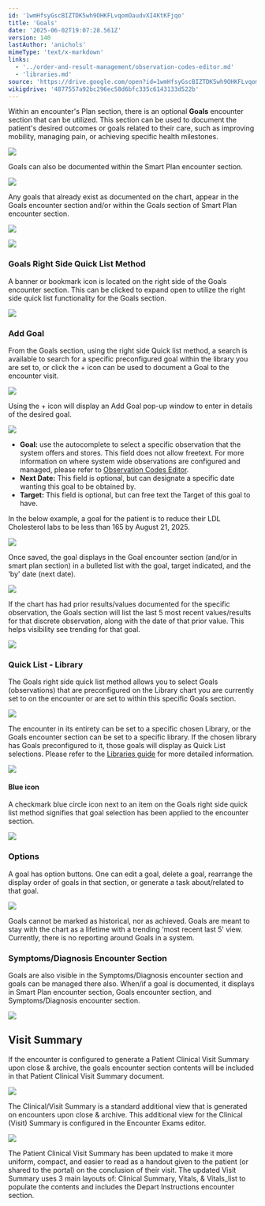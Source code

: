 ```yaml
---
id: '1wmHfsyGscBIZTDK5wh9OHKFLvqomOaudvXI4KtKFjqo'
title: 'Goals'
date: '2025-06-02T19:07:28.561Z'
version: 140
lastAuthor: 'anichols'
mimeType: 'text/x-markdown'
links:
  - '../order-and-result-management/observation-codes-editor.md'
  - 'libraries.md'
source: 'https://drive.google.com/open?id=1wmHfsyGscBIZTDK5wh9OHKFLvqomOaudvXI4KtKFjqo'
wikigdrive: '4877557a92bc296ec58d6bfc335c6143133d522b'
---
```

Within an encounter's Plan section, there is an optional **Goals** encounter section that can be utilized.  This section can be used to document the patient's desired outcomes or goals related to their care, such as improving mobility, managing pain, or achieving specific health milestones.

![](../goals.assets/18b33b635c73999078434d5fdaedfb7c.png)

Goals can also be documented within the Smart Plan encounter section.

![](../goals.assets/8e9e6a47551a8fe3f5827de8d6edb56c.png)

Any goals that already exist as documented on the chart, appear in the Goals encounter section and/or within the Goals section of Smart Plan encounter section.

![](../goals.assets/894dfea9a107819e311a9b0dd17d441e.png)

![](../goals.assets/8cef5cbab64006864ee08abb95a76d7c.png)

### Goals Right Side Quick List Method

A banner or bookmark icon is located on the right side of the Goals encounter section.  This can be clicked to expand open to utilize the right side quick list functionality for the Goals section.

![](../goals.assets/9a1007ca3dddf35222bf92a64df62381.png)

### Add Goal

From the Goals section, using the right side Quick list method, a search is available to search for a specific preconfigured goal within the library you are set to, or click the + icon can be used to document a Goal to the encounter visit.

![](../goals.assets/c82c410942177bb4cf03ad9202a2ce1f.png)

Using the + icon will display an Add Goal pop-up window to enter in details of the desired goal.

![](../goals.assets/921ff98deb4204c79aef7938babffaeb.png)

* <strong>Goal:</strong> use the autocomplete to select a specific observation that the system offers and stores.  This field does not allow freetext. For more information on where system wide observations are configured and managed, please refer to [Observation](../order-and-result-management/observation-codes-editor.md)[ Codes Editor](../order-and-result-management/observation-codes-editor.md).
* <strong>Next Date:</strong> This field is optional, but can designate a specific date wanting this goal to be obtained by.
* <strong>Target:</strong> This field is optional, but can free text the Target of this goal to have.

In the below example, a goal for the patient is to reduce their LDL Cholesterol labs to be less than 165 by August 21, 2025.

![](../goals.assets/10d416754f0cf8c90abeeb6c72324066.png)

Once saved, the goal displays in the Goal encounter section (and/or in smart plan section) in a bulleted list with the goal, target indicated, and the ‘by' date (next date).

![](../goals.assets/700035d00e144ae26b7684b8fad89958.png)

If the chart has had prior results/values documented for the specific observation, the Goals section will list the last 5 most recent values/results for that discrete observation, along with the date of that prior value.  This helps visibility see trending for that goal.

![](../goals.assets/22b1d4e01b19959c04ada19732ece2d7.png)

### Quick List - Library

The Goals right side quick list method allows you to select Goals (observations) that are preconfigured on the Library chart you are currently set to on the encounter or are set to within this specific Goals section.

![](../goals.assets/7db8dcbc77a6cf2841f36fa7fc3df447.png)

The encounter in its entirety can be set to a specific chosen Library, or the Goals encounter section can be set to a specific library.  If the chosen library has Goals preconfigured to it, those goals will display as Quick List selections.   Please refer to the [Libraries guide](libraries.md) for more detailed information.

![](../goals.assets/7f2dfb5891405f81a68f42982945542b.png)

#### Blue icon

A checkmark blue circle icon next to an item on the Goals right side quick list method signifies that goal selection has been applied to the encounter section.

![](../goals.assets/4d1f1258436a20512cc4d38a39edc3d5.png)

### Options

A goal has option buttons.  One can edit a goal, delete a goal, rearrange the display order of goals in that section, or generate a task about/related to that goal.

![](../goals.assets/55c6e70fcd4887618f1e139153f4b61c.png)

Goals cannot be marked as historical, nor as achieved.  Goals are meant to stay with the chart as a lifetime with a trending ‘most recent last 5' view.  Currently, there is no reporting around Goals in a system.

### Symptoms/Diagnosis Encounter Section

Goals are also visible in the Symptoms/Diagnosis encounter section and goals can be managed there also.  When/if a goal is documented, it displays in Smart Plan encounter section, Goals encounter section, and Symptoms/Diagnosis encounter section.

![](../goals.assets/431f5ec7d9247b8b1a30b8a8e2cdca3e.png)

## Visit Summary

If the encounter is configured to generate a Patient Clinical Visit Summary upon close & archive, the goals encounter section contents will be included in that Patient Clinical Visit Summary document.

![](../goals.assets/22e80b3a86d08f2bfcc2781e542b708f.png)

The Clinical/Visit Summary is a standard additional view that is generated on encounters upon close & archive. This additional view for the Clinical (Visit) Summary is configured in the Encounter Exams editor.

![](../goals.assets/49e4805a68b7a8755f51dd0c83b47f01.png)

The Patient Clinical Visit Summary has been updated to make it more uniform, compact, and easier to read as a handout given to the patient (or shared to the portal) on the conclusion of their visit. The updated Visit Summary uses 3 main layouts of: Clinical Summary, Vitals, & Vitals_list to populate the contents and includes the Depart Instructions encounter section.
